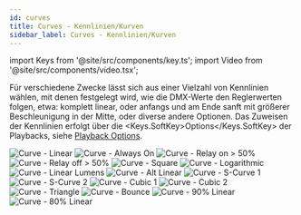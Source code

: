 ```yaml
---
id: curves
title: Curves - Kennlinien/Kurven
sidebar_label: Curves - Kennlinien/Kurven
---
```


import Keys from '@site/src/components/key.ts';
import Video from '@site/src/components/video.tsx';

Für verschiedene Zwecke lässt sich aus einer Vielzahl von Kennlinien
wählen, mit denen festgelegt wird, wie die DMX-Werte den Reglerwerten
folgen, etwa: komplett linear, oder anfangs und am Ende sanft mit
größerer Beschleunigung in der Mitte, oder diverse andere Optionen. Das
Zuweisen der Kennlinien erfolgt über die <Keys.SoftKey>Options</Keys.SoftKey> der Playbacks, 
siehe [Playback Options](../cues/playback-options.md).

![Curve - Linear](/docs/images/Curve-Linear.png)
![Curve - Always On](/docs/images/Curve-Always-On.png)
![Curve - Relay on > 50%](/docs/images/Curve-Relay-on-50.png)
![Curve - Relay off > 50%](/docs/images/Curve-Relay-off-50.png)
![Curve - Square](/docs/images/Curve-Square.png)
![Curve - Logarithmic](/docs/images/Curve-Logarithmic.png)
![Curve - Linear Lumens](/docs/images/Curve-Linear-Lumens.png)
![Curve - Alt Linear](/docs/images/Curve-Alt-Linear.png)
![Curve - S-Curve 1](/docs/images/Curve-S-Curve-1.png)
![Curve - S-Curve 2](/docs/images/Curve-S-Curve-2.png)
![Curve - Cubic 1](/docs/images/Curve-Cubic-1.png)
![Curve - Cubic 2](/docs/images/Curve-Cubic-2.png)
![Curve - Triangle](/docs/images/Curve-Triangle.png)
![Curve - Bounce](/docs/images/Curve-Bounce.png)
![Curve - 90% Linear](/docs/images/Curve-90-Linear.png)
![Curve - 80% Linear](/docs/images/Curve-80-Linear.png)